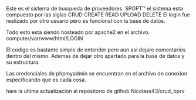 Este es el sistema de busqueda de proveedores.
            SPOPT™
el sistema esta compuesto por las siglas CRUD
            CREATE 
            READ
            UPLOAD
            DELETE
El login fue realizado por otro usuario pero es funcional con la base de datos.            

Todo esto esta siendo hosteado por apache2 en el archivo.
        computer/var/www/html/LOGIN

El codigo es bastante simple de entender pero aun asi dejare comentarios dentro del mismo.
Ademas de dejar otro apartado para la base de datos y su estructura.

Las credenciales de phpmyadmin se encuentran en el archivo de conexion especificando que es cada cosa.

hare la ultima actualizacion al repositorio de github 
        Nicolass43/crud_bprv

